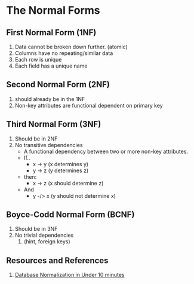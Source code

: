 
# The Normal Forms

## First Normal Form (1NF)
1. Data cannot be broken down further. (atomic)
2. Columns have no repeating/similar data
3. Each row is unique
4. Each field has a unique name

## Second Normal Form (2NF)
1. should already  be in the 1NF
2. Non-key attributes are functional dependent on primary key

## Third Normal Form (3NF)
1. Should be in 2NF
2. No transitive dependencies
    - A functional dependency between two or more non-key attributes.
    - If..
        - x -> y   (x determines y)
        - y -> z (y determines z)
    - then:
        - x -> z (x should determine z)
    - And
        - y -/> x  (y should not determine x)

## Boyce-Codd Normal Form (BCNF)
1. Should be in 3NF
2. No trivial dependencies
    1. (hint, foreign keys)


## Resources and References
1. [Database Normalization in Under 10 minutes](https://www.youtube.com/watch?v=v3N5PlbUHTs)
